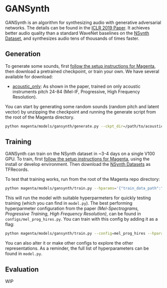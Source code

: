 # GANSynth

GANSynth is an algorithm for synthesizing audio with generative adversarial networks.
The details can be found in the [ICLR 2019 Paper](https://openreview.net/forum?id=H1xQVn09FX). It achieves better audio quality than a standard WaveNet baselines on the [NSynth Dataset](https://magenta.tensorflow.org/datasets/nsynth), and synthesizes audio tens of thousands of times faster.

## Generation

To generate some sounds, first [follow the setup instructions for Magenta](https://github.com/tensorflow/magenta/blob/master/README.md), then download a pretrained checkpoint, or train your own. We have several available for download:

* [acoustic_only](https://storage.googleapis.com/magentadata/models/gansynth/acoustic_only.zip): As shown in the paper, trained on only acoustic instruments pitch 24-84 (Mel-IF, Progressive, High Frequency Resolution).

You can start by generating some random sounds (random pitch and latent vector) by unzipping the checkpoint and running the generate script from the root of the Magenta directory.

```bash
python magenta/models/gansynth/generate.py --ckpt_dir=/path/to/acoustic_only --output_dir=/path/to/output/dir
```

## Training

GANSynth can train on the NSynth dataset in ~3-4 days on a single V100 GPU. To train, first [follow the setup instructions for Magenta](https://github.com/tensorflow/magenta/blob/master/README.md), using the install or develop environment. Then download the [NSynth Datasets](https://magenta.tensorflow.org/datasets/nsynth) as TFRecords.

To test that training works, run from the root of the Magenta repo directory:

```bash
python magenta/models/gansynth/train.py --hparams='{"train_data_path":"/path/to/nsynth-train.tfrecord", "train_root_dir":"/tmp/gansynth/train"}'
```

This will run the model with suitable hyperparmeters for quickly testing training (which you can find in `model.py`). The best performing hyperparmeter configuration from the paper _(Mel-Spectrograms, Progressive Training, High Frequency Resolution)_, can be found in `configs/mel_prog_hires.py`. You can train with this config by adding it as a flag:

```bash
python magenta/models/gansynth/train.py --config=mel_prog_hires --hparams='{"train_data_path":"/path/to/nsynth-train.tfrecord", "train_root_dir":"/tmp/gansynth/train"}'
```

You can also alter it or make other configs to explore the other representations. As a reminder, the full list of hyperparameters can be found in `model.py`.

## Evaluation

WIP